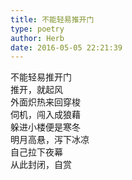 ```yaml
---  
title: 不能轻易推开门  
type: poetry  
author: Herb  
date: 2016-05-05 22:21:39    
---  
```

不能轻易推开门  
推开，就起风  
外面炽热来回穿梭  
伺机，闯入成狼藉    
躲进小楼便是寒冬  
明月高悬，泻下冰凉  
自己拉下夜幕  
从此封闭，自赏